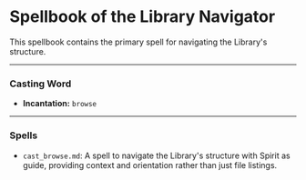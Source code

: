 # Spellbook of the Library Navigator

This spellbook contains the primary spell for navigating the Library's structure.

---

### Casting Word
- **Incantation:** `browse`

---

### Spells
- `cast_browse.md`: A spell to navigate the Library's structure with Spirit as guide, providing context and orientation rather than just file listings.
